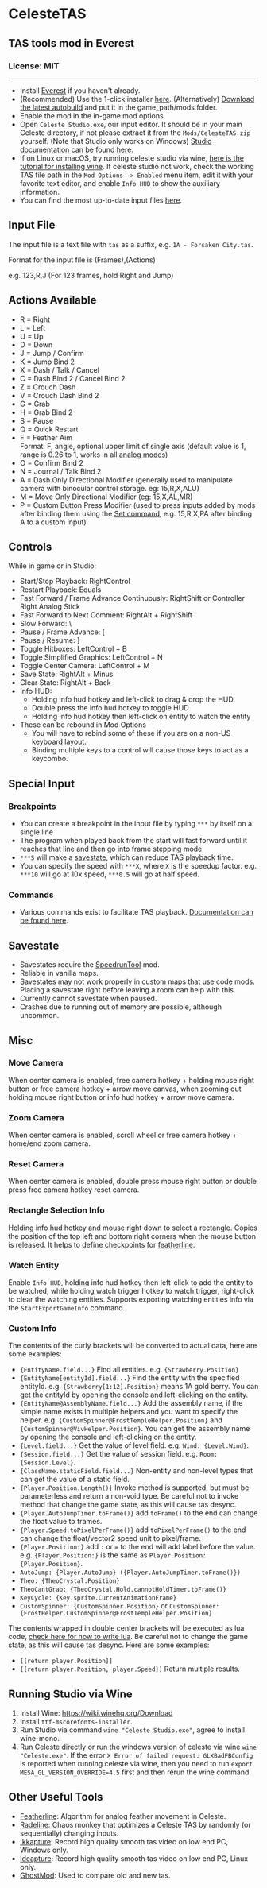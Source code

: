 # CelesteTAS

## TAS tools mod in Everest

### License: MIT

----

- Install [Everest](https://everestapi.github.io/) if you haven't already.
- (Recommended) Use the 1-click installer [here](https://gamebanana.com/tools/6715). (Alternatively) [Download the latest autobuild](https://0x0a.de/twoclick/?nightly.link/EverestAPI/CelesteTAS-EverestInterop/workflows/NetFramework.Legacy.CI/master/CelesteTAS.zip)
  and put it in the game_path/mods folder.
- Enable the mod in the in-game mod options.
- Open `Celeste Studio.exe`, our input editor. It should be in your main Celeste directory, if not please extract it from the `Mods/CelesteTAS.zip` yourself. (Note that Studio only works on Windows) [Studio documentation can be found here.](https://github.com/EverestAPI/CelesteTAS-EverestInterop/blob/master/Docs/Studio.md)
- If on Linux or macOS, try running celeste studio via wine, [here is the tutorial for installing wine](#running-studio-via-wine). If celeste studio not work, check the working TAS file path in the `Mod Options -> Enabled` menu item, edit it with your favorite text editor, and enable `Info HUD` to show the auxiliary information.
- You can find the most up-to-date input files [here](https://github.com/EuniverseCat/CelesteTAS).

## Input File
The input file is a text file with `tas` as a suffix, e.g. `1A - Forsaken City.tas`.

Format for the input file is (Frames),(Actions)

e.g. 123,R,J (For 123 frames, hold Right and Jump)

## Actions Available
- R = Right
- L = Left
- U = Up
- D = Down
- J = Jump / Confirm
- K = Jump Bind 2
- X = Dash / Talk / Cancel
- C = Dash Bind 2 / Cancel Bind 2
- Z = Crouch Dash
- V = Crouch Dash Bind 2
- G = Grab
- H = Grab Bind 2
- S = Pause
- Q = Quick Restart
- F = Feather Aim
<br>Format: F, angle, optional upper limit of single axis (default value is 1, range is 0.26 to 1, works in all [analog modes](Docs/Commands.md#analoguemode))
- O = Confirm Bind 2
- N = Journal / Talk Bind 2
- A = Dash Only Directional Modifier (generally used to manipulate camera with binocular control storage. eg: 15,R,X,ALU)
- M = Move Only Directional Modifier (eg: 15,X,AL,MR)
- P = Custom Button Press Modifier (used to press inputs added by mods after binding them using the [Set command](Docs/Commands.md#set), e.g. 15,R,X,PA after binding A to a custom input)

## Controls
While in game or in Studio:
- Start/Stop Playback: RightControl
- Restart Playback: Equals
- Fast Forward / Frame Advance Continuously: RightShift or Controller Right Analog Stick
- Fast Forward to Next Comment: RightAlt + RightShift
- Slow Forward: \
- Pause / Frame Advance: [
- Pause / Resume: ]
- Toggle Hitboxes: LeftControl + B
- Toggle Simplified Graphics: LeftControl + N
- Toggle Center Camera: LeftControl + M
- Save State: RightAlt + Minus
- Clear State: RightAlt + Back
- Info HUD:
    - Holding info hud hotkey and left-click to drag & drop the HUD
    - Double press the info hud hotkey to toggle HUD
    - Holding info hud hotkey then left-click on entity to watch the entity
- These can be rebound in Mod Options
    - You will have to rebind some of these if you are on a non-US keyboard layout.
    - Binding multiple keys to a control will cause those keys to act as a keycombo.

## Special Input

### Breakpoints
- You can create a breakpoint in the input file by typing `***` by itself on a single line
- The program when played back from the start will fast forward until it reaches that line and then go into frame stepping mode
- `***S` will make a [savestate](#savestate), which can reduce TAS playback time. 
- You can specify the speed with `***X`, where `X` is the speedup factor. e.g. `***10` will go at 10x speed, `***0.5` will go at half speed.

### Commands
- Various commands exist to facilitate TAS
  playback. [Documentation can be found here](https://github.com/EverestAPI/CelesteTAS-EverestInterop/blob/master/Docs/Commands.md).

## Savestate
- Savestates require the [SpeedrunTool](https://gamebanana.com/tools/6597) mod.
- Reliable in vanilla maps.
- Savestates may not work properly in custom maps that use code mods. Placing a savestate right before leaving a room can help with this.
- Currently cannot savestate when paused.
- Crashes due to running out of memory are possible, although uncommon.

## Misc

### Move Camera
When center camera is enabled, free camera hotkey + holding mouse right button or free camera hotkey + arrow move canvas, when zooming out holding mouse right button or info hud hotkey + arrow move camera.

### Zoom Camera
When center camera is enabled, scroll wheel or free camera hotkey + home/end zoom camera.

### Reset Camera
When center camera is enabled, double press mouse right button or double press free camera hotkey reset camera.

### Rectangle Selection Info
Holding info hud hotkey and mouse right down to select a rectangle. Copies the position of the top left and bottom right corners when the mouse button is released. It helps to define checkpoints for [featherline](https://github.com/tntfalle/featherline).

### Watch Entity
Enable `Info HUD`, holding info hud hotkey then left-click to add the entity to be watched, while holding watch trigger hotkey to watch trigger, right-click to clear the watching entities. Supports exporting watching entities info via
the `StartExportGameInfo` command.

### Custom Info
The contents of the curly brackets will be converted to actual data, here are some examples:
- `{EntityName.field...}` Find all entities. e.g. `{Strawberry.Position}`
- `{EntityName[entityId].field...}` Find the entity with the specified entityId. e.g. `{Strawberry[1:12].Position}` means 1A gold berry. You can get the entityId by opening the console and left-clicking on the entity.
- `{EntityName@AssemblyName.field...}` Add the assembly name, if the simple name exists in multiple helpers and you want to specify the helper. e.g. `{CustomSpinner@FrostTempleHelper.Position}` and `{CustomSpinner@VivHelper.Position}`. You can get the assembly name by opening the console and left-clicking on the entity.
- `{Level.field...}` Get the value of level field. e.g. `Wind: {Level.Wind}`.
- `{Session.field...}` Get the value of session field. e.g. `Room: {Session.Level}`.
- `{ClassName.staticField.field...}` Non-entity and non-level types that can get the value of a static field.
- `{Player.Position.Length()}` Invoke method is supported, but must be parameterless and return a non-void type. Be careful not to invoke method that change the game state, as this will cause tas desync.
- `{Player.AutoJumpTimer.toFrame()}` add `toFrame()` to the end can change the float value to frames.
- `{Player.Speed.toPixelPerFrame()}` add `toPixelPerFrame()` to the end can change the float/vector2 speed unit to pixel/frame.
- `{Player.Position:}` add `:` or `=` to the end will add label before the value. e.g. `{Player.Position:}` is the same as `Player.Position: {Player.Position}`.
- `AutoJump: {Player.AutoJump} ({Player.AutoJumpTimer.toFrame()})`
- `Theo: {TheoCrystal.Position}`
- `TheoCantGrab: {TheoCrystal.Hold.cannotHoldTimer.toFrame()}`
- `KeyCycle: {Key.sprite.CurrentAnimationFrame}`
- `CustomSpinner: {CustomSpinner.Position}` or `CustomSpinner: {FrostHelper.CustomSpinner@FrostTempleHelper.Position}`

The contents wrapped in double center brackets will be executed as lua code, [check here for how to write lua](https://github.com/EverestAPI/CelesteTAS-EverestInterop/blob/master/Docs/Commands.md#evallua).
Be careful not to change the game state, as this will cause tas desync.
Here are some examples:
- `[[return player.Position]]`
- `[[return player.Position, player.Speed]]` Return multiple results. 

## Running Studio via Wine
1. Install Wine: https://wiki.winehq.org/Download
2. Install `ttf-mscorefonts-installer`.
3. Run Studio via command `wine "Celeste Studio.exe"`, agree to install wine-mono.
4. Run Celeste directly or run the windows version of celeste via wine `wine "Celeste.exe"`. If the error `X Error of failed request: GLXBadFBConfig` is reported when running celeste via wine, then you need to run `export MESA_GL_VERSION_OVERRIDE=4.5` first and then rerun the wine command.

## Other Useful Tools
- [Featherline](https://github.com/tntfalle/featherline): Algorithm for analog feather movement in Celeste.
- [Radeline](https://github.com/Kataiser/radeline): Chaos monkey that optimizes a Celeste TAS by randomly (or sequentially) changing inputs.
- [.kkapture](https://github.com/DemoJameson/kkapture/wiki): Record high quality smooth tas video on low end PC, Windows only.
- [ldcapture](https://github.com/psyGamer/ldcapture): Record high quality smooth tas video on low end PC, Linux only.
- [GhostMod](https://github.com/DemoJameson/GhostMod): Used to compare old and new tas.

